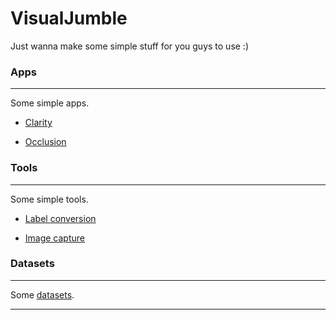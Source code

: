 # VisualJumble

Just wanna make some simple stuff for you guys to use :)


### Apps

---

Some simple apps.

- [Clarity]()

- [Occlusion]()


### Tools

---

Some simple tools.

- [Label conversion]()

- [Image capture]()



### Datasets

---

Some [datasets]().


---